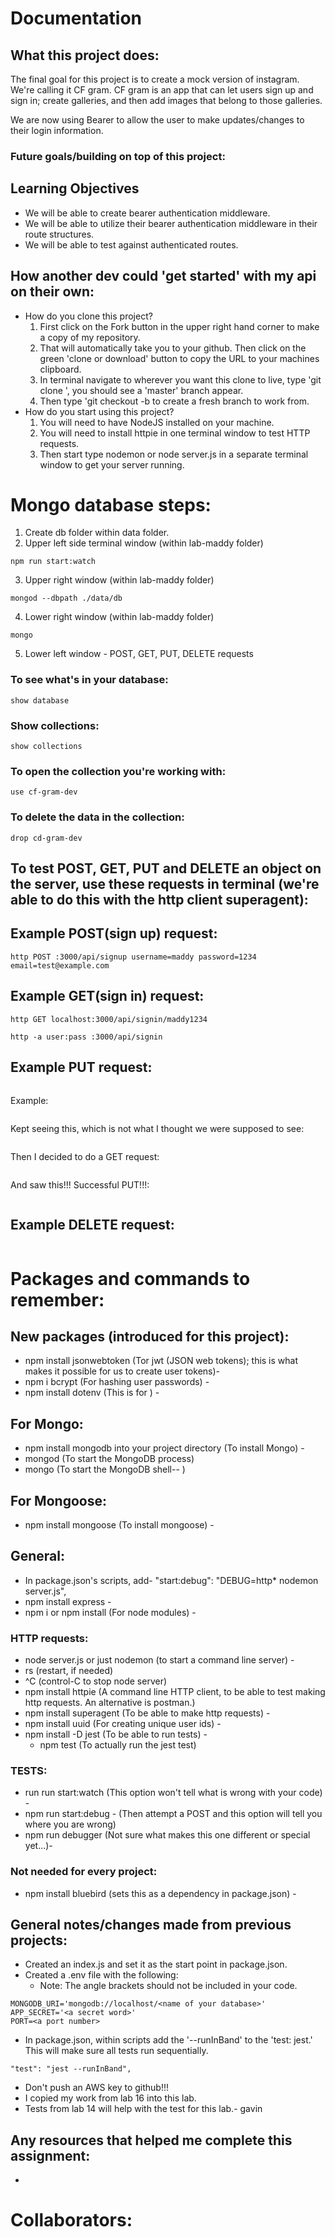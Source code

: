 # Documentation

## What this project does:
The final goal for this project is to create a mock version of instagram. We're calling it CF gram. CF gram is an app that can let users sign up and sign in; create galleries, and then add images that belong to those galleries.

We are now using Bearer to allow the user to make updates/changes to their login information.

### Future goals/building on top of this project:


## Learning Objectives  
* We will be able to create bearer authentication middleware.
* We will be able to utilize their bearer authentication middleware in their route structures.
* We will be able to test against authenticated routes.



## How another dev could 'get started' with my api on their own:
  - How do you clone this project?
      1. First click on the Fork button in the upper right hand corner to make a copy of my repository.
      2. That will automatically take you to your github. Then click on the green 'clone or download' button to copy the URL to your machines clipboard.
      3. In terminal navigate to wherever you want this clone to live, type 'git clone <this is where you paste the URL you just copied>', you should see a 'master' branch appear.
      4. Then type 'git checkout -b <branch name of your choosing> to create a fresh branch to work from.
  - How do you start using this project?
      1. You will need to have NodeJS installed on your machine.
      2. You will need to install httpie in one terminal window to test HTTP requests.
      3. Then start type nodemon or node server.js in a separate terminal window to get your server running.


# Mongo database steps:
1. Create db folder within data folder.
2. Upper left side terminal window (within lab-maddy folder)
```
npm run start:watch
```
3. Upper right window (within lab-maddy folder)
```
mongod --dbpath ./data/db
```
4. Lower right window (within lab-maddy folder)
```
mongo
```
5. Lower left window - POST, GET, PUT, DELETE requests

### To see what's in your database:
````
show database
````
### Show collections:
```
show collections
```
### To open the collection you're working with:
```
use cf-gram-dev
```
### To delete the data in the collection:
```
drop cd-gram-dev
```

## To test POST, GET, PUT and DELETE an object on the server, use these requests in terminal (we're able to do this with the http client superagent):


## Example POST(sign up) request:
```
http POST :3000/api/signup username=maddy password=1234 email=test@example.com
```

## Example GET(sign in) request:
```
http GET localhost:3000/api/signin/maddy1234
```

```
http -a user:pass :3000/api/signin
```


## Example PUT request:
```
```
Example:
```
```
Kept seeing this, which is not what I thought we were supposed to see:
```

```
Then I decided to do a GET request:
```
```

And saw this!!! Successful PUT!!!:
```

```

## Example DELETE request:
```
```




# Packages and commands to remember:
## New packages (introduced for this project):
- npm install jsonwebtoken (Tor jwt (JSON web tokens); this is what makes it possible for us to create user tokens)-
- npm i bcrypt (For hashing user passwords) -
- npm install dotenv (This is for ) -

## For Mongo:
- npm install mongodb into your project directory (To install Mongo) -
- mongod (To start the MongoDB process)
- mongo (To start the MongoDB shell-- )

## For Mongoose:
- npm install mongoose (To install mongoose) -

## General:
  - In package.json's scripts, add- "start:debug": "DEBUG=http* nodemon server.js",
  - npm install express -
  - npm i or npm install (For node modules) -

### HTTP requests:
  - node server.js or just nodemon (to start a command line server) -
  - rs (restart, if needed)
  - ^C (control-C to stop node server)
  - npm install httpie (A command line HTTP client, to be able to test making http requests. An alternative is postman.)
  - npm install superagent (To be able to make http requests) -
  - npm install uuid (For creating unique user ids) -
  - npm install -D jest (To be able to run tests) -
    - npm test (To actually run the jest test)

### TESTS:
  - run run start:watch (This option won't tell what is wrong with your code) -
  - npm run start:debug - (Then attempt a POST and this option will tell you where you are wrong)
  - npm run debugger (Not sure what makes this one different or special yet...)-

### Not needed for every project:
  - npm install bluebird (sets this as a dependency in package.json) -

## General notes/changes made from previous projects:
- Created an index.js and set it as the start point in package.json.
- Created a .env file with the following:
  - Note: The angle brackets should not be included in your code.

```
MONGODB_URI='mongodb://localhost/<name of your database>'
APP_SECRET='<a secret word>'
PORT=<a port number>
```

- In package.json, within scripts add the '--runInBand' to the 'test: jest.' This will make sure all tests run sequentially.
```
"test": "jest --runInBand",
```
- Don't push an AWS key to github!!!
- I copied my work from lab 16 into this lab.
- Tests from lab 14 will help with the test for this lab.- gavin

## Any resources that helped me complete this assignment:
-

# Collaborators:

